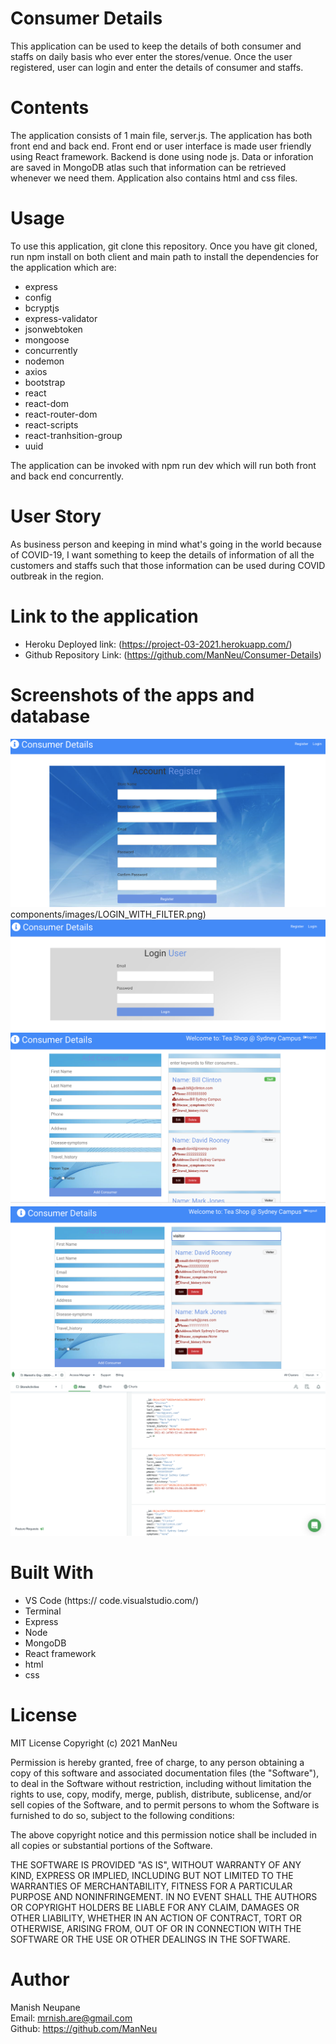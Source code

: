 # Consumer Details

This application can be used to keep the details of both consumer and staffs on daily basis who ever enter the stores/venue. Once the user registered, user can login and enter the details of consumer and staffs.

# Contents

The application consists of 1 main file, server.js. The application has both front end and back end. Front end or user interface is made user friendly using React framework. Backend is done using node js. Data or inforation are saved in MongoDB atlas such that information can be retrieved whenever we need them. Application also contains html and css files.

# Usage

To use this application, git clone this repository. Once you have git cloned, run npm install on both client and main path to install the dependencies for the application which are:

- express
- config
- bcryptjs
- express-validator
- jsonwebtoken
- mongoose
- concurrently
- nodemon
- axios
- bootstrap
- react
- react-dom
- react-router-dom
- react-scripts
- react-tranhsition-group
- uuid

The application can be invoked with npm run dev which will run both front and back end concurrently.

# User Story

As business person and keeping in mind what's going in the world because of COVID-19, I want something to keep the details of information of all the customers and staffs such that those information can be used during COVID outbreak in the region.

# Link to the application

- Heroku Deployed link: (https://project-03-2021.herokuapp.com/)
- Github Repository Link: (https://github.com/ManNeu/Consumer-Details)

# Screenshots of the apps and database

![Screenshot of apps register page](client/src/components/images/RegisterPage.png)
components/images/LOGIN_WITH_FILTER.png)
![Screenshot of apps login page](client/src/components/images/LoginPage.png)
![Screenshot of apps homepage](client/src/components/images/homePage.png)
![Screenshot of apps login with filter](client/src/components/images/LOGIN_WITH_FILTER.png)
![Screenshot of MongoDB with saved data](client/src/components/images/SavedConsumerDetailsMongoDB.png)

# Built With

- VS Code (https:// code.visualstudio.com/)
- Terminal
- Express
- Node
- MongoDB
- React framework
- html
- css

# License

MIT License Copyright (c) 2021 ManNeu

Permission is hereby granted, free of charge, to any person obtaining a copy of this software and associated documentation files (the "Software"), to deal in the Software without restriction, including without limitation the rights to use, copy, modify, merge, publish, distribute, sublicense, and/or sell copies of the Software, and to permit persons to whom the Software is furnished to do so, subject to the following conditions:

The above copyright notice and this permission notice shall be included in all copies or substantial portions of the Software.

THE SOFTWARE IS PROVIDED "AS IS", WITHOUT WARRANTY OF ANY KIND, EXPRESS OR IMPLIED, INCLUDING BUT NOT LIMITED TO THE WARRANTIES OF MERCHANTABILITY, FITNESS FOR A PARTICULAR PURPOSE AND NONINFRINGEMENT. IN NO EVENT SHALL THE AUTHORS OR COPYRIGHT HOLDERS BE LIABLE FOR ANY CLAIM, DAMAGES OR OTHER LIABILITY, WHETHER IN AN ACTION OF CONTRACT, TORT OR OTHERWISE, ARISING FROM, OUT OF OR IN CONNECTION WITH THE SOFTWARE OR THE USE OR OTHER DEALINGS IN THE SOFTWARE.

# Author

Manish Neupane <br>
Email: mrnish.are@gmail.com <br>
Github: https://github.com/ManNeu
